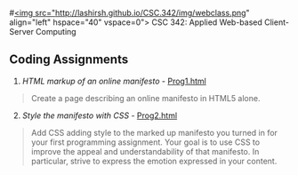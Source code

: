 #<a href="http://webclass.csc.ncsu.edu/"><img src="http://lashirsh.github.io/CSC.342/img/webclass.png" align="left" hspace="40" vspace=0"></a>  CSC 342: Applied Web-based Client-Server Computing 

## Coding Assignments

1. *HTML markup of an online manifesto* - <a href="prog1.html"> Prog1.html </a>
 >Create a page describing an online manifesto in HTML5 alone.

2. *Style the manifesto with CSS*  - <a href="prog2.html"> Prog2.html </a>
 >Add CSS adding style to the marked up manifesto you turned in for your first programming assignment. 
 >Your goal is to use CSS to improve the appeal and understandability of that manifesto. In particular, strive to express the emotion expressed in your content.

